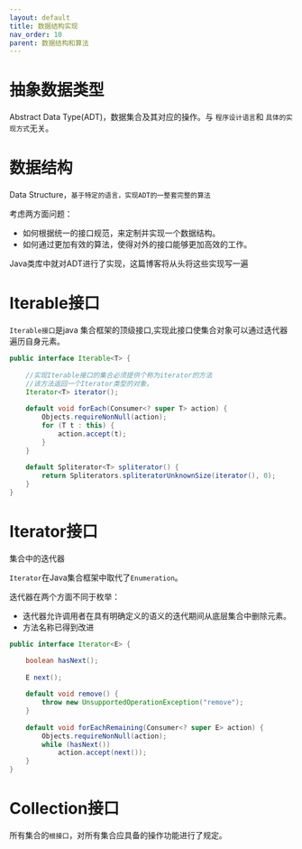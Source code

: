 ```yaml
---
layout: default
title: 数据结构实现
nav_order: 10
parent: 数据结构和算法
---
```


# 抽象数据类型

Abstract Data Type(ADT)，数据集合及其对应的操作。与 `程序设计语言`和 `具体的实现方式`无关。

# 数据结构

Data Structure，`基于特定的语言，实现ADT的一整套完整的算法`

考虑两方面问题：

- 如何根据统一的接口规范，来定制并实现一个数据结构。
- 如何通过更加有效的算法，使得对外的接口能够更加高效的工作。

Java类库中就对ADT进行了实现，这篇博客将从头将这些实现写一遍

# Iterable接口

`Iterable接口`是java 集合框架的顶级接口,实现此接口使集合对象可以通过迭代器遍历自身元素。

```java
public interface Iterable<T> {
    
    //实现Iterable接口的集合必须提供个称为iterator的方法
    //该方法返回一个Iterator类型的对象。
    Iterator<T> iterator();
    
    default void forEach(Consumer<? super T> action) {
        Objects.requireNonNull(action);
        for (T t : this) {
            action.accept(t);
        }
    }
    
    default Spliterator<T> spliterator() {
        return Spliterators.spliteratorUnknownSize(iterator(), 0);
    }
}
```

# Iterator接口

集合中的迭代器

`Iterator`在Java集合框架中取代了`Enumeration`。

迭代器在两个方面不同于枚举：
- 迭代器允许调用者在具有明确定义的语义的迭代期间从底层集合中删除元素。
- 方法名称已得到改进

```java
public interface Iterator<E> {

    boolean hasNext();
    
    E next();
    
    default void remove() {
        throw new UnsupportedOperationException("remove");
    }
    
    default void forEachRemaining(Consumer<? super E> action) {
        Objects.requireNonNull(action);
        while (hasNext())
            action.accept(next());
    }
}
```

# Collection接口

所有集合的`根接口`，对所有集合应具备的操作功能进行了规定。

